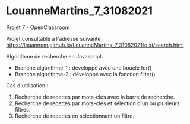 # LouanneMartins_7_31082021

Projet 7 - OpenClassroom

Projet consultable à l'adresse suivante :
https://louannem.github.io/LouanneMartins_7_31082021/dist/search.html


Algorithme de recherche en Javascript.
- Branche algorithme-1 : développé avec une boucle for()
- Branche algorithme-2 : développé avec la fonction filter()


Cas d'utilisation : 
1. Recherche de recettes par mots-clés avec la barre de recherche.
2. Recherche de recettes par mots-clés et sélection d'un ou plusieurs filtres.
3. Recherche de recettes en sélectionnant un filtre.
